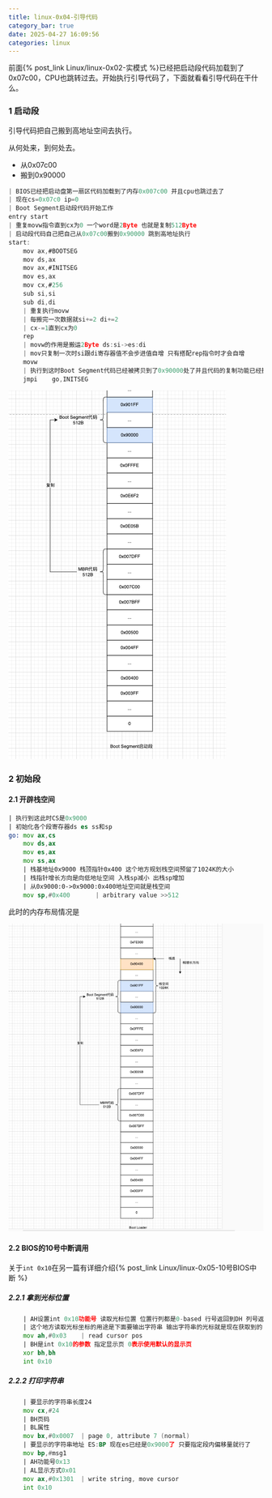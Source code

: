 ```yaml
---
title: linux-0x04-引导代码
category_bar: true
date: 2025-04-27 16:09:56
categories: linux
---
```


前面{% post_link Linux/linux-0x02-实模式 %}已经把启动段代码加载到了0x07c00，CPU也跳转过去。开始执行引导代码了，下面就看看引导代码在干什么。

### 1 启动段

引导代码把自己搬到高地址空间去执行。

从何处来，到何处去。

- 从0x07c00
- 搬到0x90000

```c
| BIOS已经把启动盘第一扇区代码加载到了内存0x007c00 并且cpu也跳过去了
| 现在cs=0x07c0 ip=0
| Boot Segment启动段代码开始工作
entry start
| 重复movw指令直到cx为0 一个word是2Byte 也就是复制512Byte
| 启动段代码自己把自己从0x07c00搬到0x90000 跳到高地址执行
start:
	mov	ax,#BOOTSEG
	mov	ds,ax
	mov	ax,#INITSEG
	mov	es,ax
	mov	cx,#256
	sub	si,si
	sub	di,di
	| 重复执行movw
	| 每搬完一次数据就si+=2 di+=2
	| cx-=1直到cx为0
	rep
	| movw的作用是搬运2Byte ds:si->es:di
	| mov只复制一次时si跟di寄存器值不会步进值自增 只有搭配rep指令时才会自增
	movw
	| 执行到这时Boot Segment代码已经被拷贝到了0x90000处了并且代码的复制功能已经执行完了 要跳到高地址地方继续执行
	jmpi	go,INITSEG
```

![](./linux-0x04-引导代码/1745742536.png)

### 2 初始段

#### 2.1 开辟栈空间

```asm
| 执行到这此时CS是0x9000
| 初始化各个段寄存器ds es ss和sp
go:	mov	ax,cs
	mov	ds,ax
	mov	es,ax
	mov	ss,ax
	| 栈基地址0x9000 栈顶指针0x400 这个地方规划栈空间预留了1024K的大小
	| 栈指针增长方向是向低地址空间 入栈sp减小 出栈sp增加
	| 从0x9000:0->0x9000:0x400地址空间就是栈空间
	mov	sp,#0x400		| arbitrary value >>512
```

此时的内存布局情况是

![](./linux-0x04-引导代码/1745980488.png)

#### 2.2 BIOS的10号中断调用

关于`int 0x10`在另一篇有详细介绍{% post_link Linux/linux-0x05-10号BIOS中断 %}

##### 2.2.1 拿到光标位置

```asm
    | AH设置int 0x10功能号 读取光标位置 位置行列都是0-based 行号返回到DH 列号返回到DL
    | 这个地方读取光标坐标的用途是下面要输出字符串 输出字符串的光标就是现在获取到的
	mov	ah,#0x03	| read cursor pos
	| BH是int 0x10的参数 指定显示页 0表示使用默认的显示页
	xor	bh,bh
	int	0x10
```

##### 2.2.2 打印字符串

```asm
	| 要显示的字符串长度24
	mov	cx,#24
	| BH页码
	| BL属性
	mov	bx,#0x0007	| page 0, attribute 7 (normal)
	| 要显示的字符串地址 ES:BP 现在es已经是0x9000了 只要指定段内偏移量就行了
	mov	bp,#msg1
	| AH功能号0x13
	| AL显示方式0x01
	mov	ax,#0x1301	| write string, move cursor
	int	0x10
```
